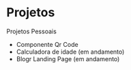 # Projetos
Projetos Pessoais 

- Componente Qr Code
- Calculadora de idade (em andamento)
- Blogr Landing Page (em andamento)